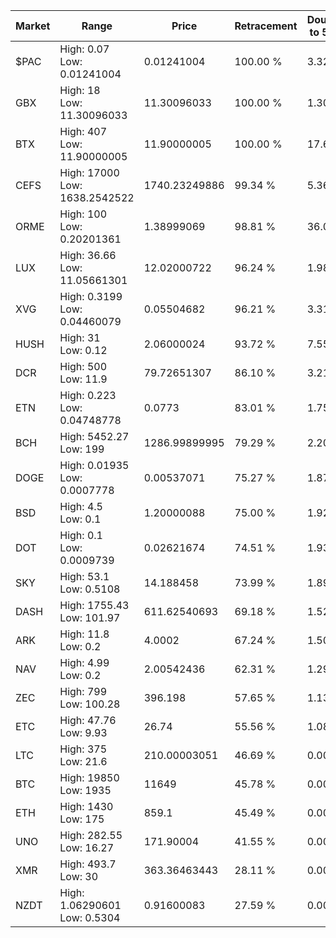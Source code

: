 | Market | Range | Price| Retracement | Doubles to 50% |
| --- | --- | --- | --- | --- |
| $PAC | High: 0.07<br />Low: 0.01241004 | 0.01241004 | 100.00 % | 3.32 |
| GBX | High: 18<br />Low: 11.30096033 | 11.30096033 | 100.00 % | 1.30 |
| BTX | High: 407<br />Low: 11.90000005 | 11.90000005 | 100.00 % | 17.60 |
| CEFS | High: 17000<br />Low: 1638.2542522 | 1740.23249886 | 99.34 % | 5.36 |
| ORME | High: 100<br />Low: 0.20201361 | 1.38999069 | 98.81 % | 36.04 |
| LUX | High: 36.66<br />Low: 11.05661301 | 12.02000722 | 96.24 % | 1.98 |
| XVG | High: 0.3199<br />Low: 0.04460079 | 0.05504682 | 96.21 % | 3.31 |
| HUSH | High: 31<br />Low: 0.12 | 2.06000024 | 93.72 % | 7.55 |
| DCR | High: 500<br />Low: 11.9 | 79.72651307 | 86.10 % | 3.21 |
| ETN | High: 0.223<br />Low: 0.04748778 | 0.0773 | 83.01 % | 1.75 |
| BCH | High: 5452.27<br />Low: 199 | 1286.99899995 | 79.29 % | 2.20 |
| DOGE | High: 0.01935<br />Low: 0.0007778 | 0.00537071 | 75.27 % | 1.87 |
| BSD | High: 4.5<br />Low: 0.1 | 1.20000088 | 75.00 % | 1.92 |
| DOT | High: 0.1<br />Low: 0.0009739 | 0.02621674 | 74.51 % | 1.93 |
| SKY | High: 53.1<br />Low: 0.5108 | 14.188458 | 73.99 % | 1.89 |
| DASH | High: 1755.43<br />Low: 101.97 | 611.62540693 | 69.18 % | 1.52 |
| ARK | High: 11.8<br />Low: 0.2 | 4.0002 | 67.24 % | 1.50 |
| NAV | High: 4.99<br />Low: 0.2 | 2.00542436 | 62.31 % | 1.29 |
| ZEC | High: 799<br />Low: 100.28 | 396.198 | 57.65 % | 1.13 |
| ETC | High: 47.76<br />Low: 9.93 | 26.74 | 55.56 % | 1.08 |
| LTC | High: 375<br />Low: 21.6 | 210.00003051 | 46.69 % | 0.00 |
| BTC | High: 19850<br />Low: 1935 | 11649 | 45.78 % | 0.00 |
| ETH | High: 1430<br />Low: 175 | 859.1 | 45.49 % | 0.00 |
| UNO | High: 282.55<br />Low: 16.27 | 171.90004 | 41.55 % | 0.00 |
| XMR | High: 493.7<br />Low: 30 | 363.36463443 | 28.11 % | 0.00 |
| NZDT | High: 1.06290601<br />Low: 0.5304 | 0.91600083 | 27.59 % | 0.00 |
